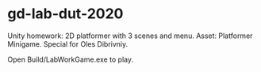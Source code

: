 # gd-lab-dut-2020
Unity homework: 2D platformer with 3 scenes and menu. Asset: Platformer Minigame. Special for Oles Dibrivniy.

Open Build/LabWorkGame.exe to play.
